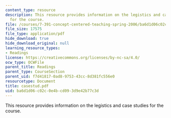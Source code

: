 ```yaml
---
content_type: resource
description: This resource provides information on the legistics and case studies
  for the course.
file: /courses/7-391-concept-centered-teaching-spring-2006/ba6d1d06c02c0e4bcd093d9e42b77c3d_casestud.pdf
file_size: 17575
file_type: application/pdf
hide_download: true
hide_download_original: null
learning_resource_types:
- Readings
license: https://creativecommons.org/licenses/by-nc-sa/4.0/
ocw_type: OCWFile
parent_title: Readings
parent_type: CourseSection
parent_uid: f7d41817-0ad8-9753-43cc-8d381fc556e0
resourcetype: Document
title: casestud.pdf
uid: ba6d1d06-c02c-0e4b-cd09-3d9e42b77c3d
---
```

This resource provides information on the legistics and case studies for the course.
